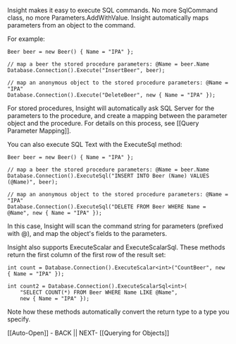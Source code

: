 Insight makes it easy to execute SQL commands. No more SqlCommand class, no more Parameters.AddWithValue. Insight automatically maps parameters from an object to the command.

For example:

	Beer beer = new Beer() { Name = "IPA" };

	// map a beer the stored procedure parameters: @Name = beer.Name
	Database.Connection().Execute("InsertBeer", beer);

	// map an anonymous object to the stored procedure parameters: @Name = "IPA"
	Database.Connection().Execute("DeleteBeer", new { Name = "IPA" });

For stored procedures, Insight will automatically ask SQL Server for the parameters to the procedure, and create a mapping between the parameter object and the procedure. For details on this process, see [[Query Parameter Mapping]].

You can also execute SQL Text with the ExecuteSql method:

	Beer beer = new Beer() { Name = "IPA" };

	// map a beer the stored procedure parameters: @Name = beer.Name
	Database.Connection().ExecuteSql("INSERT INTO Beer (Name) VALUES (@Name)", beer);

	// map an anonymous object to the stored procedure parameters: @Name = "IPA"
	Database.Connection().ExecuteSql("DELETE FROM Beer WHERE Name = @Name", new { Name = "IPA" });

In this case, Insight will scan the command string for parameters (prefixed with @), and map the object's fields to the parameters.

Insight also supports ExecuteScalar and ExecuteScalarSql. These methods return the first column of the first row of the result set:

	int count = Database.Connection().ExecuteScalar<int>("CountBeer", new { Name = "IPA" });

	int count2 = Database.Connection().ExecuteScalarSql<int>(
		"SELECT COUNT(*) FROM Beer WHERE Name LIKE @Name",
		new { Name = "IPA" });

Note how these methods automatically convert the return type to a type you specify.

[[Auto-Open]] - BACK || NEXT- [[Querying for Objects]]
